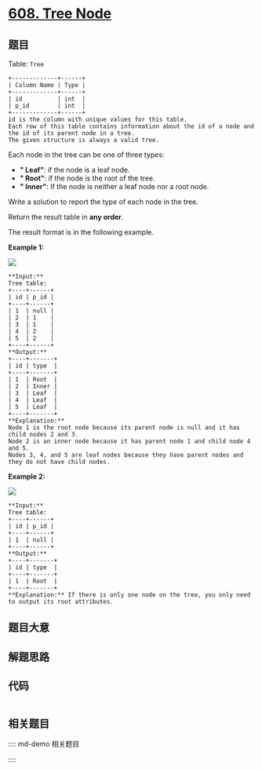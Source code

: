 # [608. Tree Node](https://leetcode.com/problems/tree-node)

## 题目

Table: `Tree`

    
    
    +-------------+------+
    | Column Name | Type |
    +-------------+------+
    | id          | int  |
    | p_id        | int  |
    +-------------+------+
    id is the column with unique values for this table.
    Each row of this table contains information about the id of a node and the id of its parent node in a tree.
    The given structure is always a valid tree.
    



Each node in the tree can be one of three types:

  * **" Leaf"**: if the node is a leaf node.
  * **" Root"**: if the node is the root of the tree.
  * **" Inner"**: If the node is neither a leaf node nor a root node.

Write a solution to report the type of each node in the tree.

Return the result table in **any order**.

The result format is in the following example.



**Example 1:**

![](https://assets.leetcode.com/uploads/2021/10/22/tree1.jpg)

    
    
    **Input:** 
    Tree table:
    +----+------+
    | id | p_id |
    +----+------+
    | 1  | null |
    | 2  | 1    |
    | 3  | 1    |
    | 4  | 2    |
    | 5  | 2    |
    +----+------+
    **Output:** 
    +----+-------+
    | id | type  |
    +----+-------+
    | 1  | Root  |
    | 2  | Inner |
    | 3  | Leaf  |
    | 4  | Leaf  |
    | 5  | Leaf  |
    +----+-------+
    **Explanation:** 
    Node 1 is the root node because its parent node is null and it has child nodes 2 and 3.
    Node 2 is an inner node because it has parent node 1 and child node 4 and 5.
    Nodes 3, 4, and 5 are leaf nodes because they have parent nodes and they do not have child nodes.
    

**Example 2:**

![](https://assets.leetcode.com/uploads/2021/10/22/tree2.jpg)

    
    
    **Input:** 
    Tree table:
    +----+------+
    | id | p_id |
    +----+------+
    | 1  | null |
    +----+------+
    **Output:** 
    +----+-------+
    | id | type  |
    +----+-------+
    | 1  | Root  |
    +----+-------+
    **Explanation:** If there is only one node on the tree, you only need to output its root attributes.
    


## 题目大意

## 解题思路

## 代码

```javascript

```

## 相关题目

:::: md-demo 相关题目

::::
